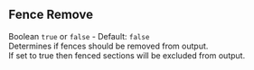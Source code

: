 ## Fence Remove

Boolean `true` or `false` - Default: `false`  
Determines if fences should be removed from output.  
If set to true then fenced sections will be excluded from output.  